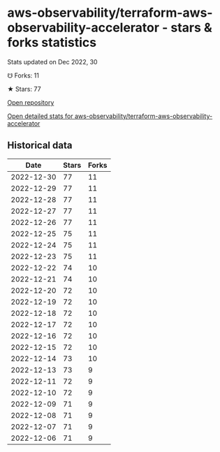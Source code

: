 # aws-observability/terraform-aws-observability-accelerator - stars & forks statistics

Stats updated on Dec 2022, 30

☋ Forks: 11

★ Stars: 77

[Open repository](https://github.com/aws-observability/terraform-aws-observability-accelerator)

[Open detailed stats for aws-observability/terraform-aws-observability-accelerator](https://reviewgithub.com/rep/aws-observability/terraform-aws-observability-accelerator)

## Historical data
| Date | Stars | Forks |
|------|-------|-------|
| 2022-12-30 | 77 | 11 | 
| 2022-12-29 | 77 | 11 | 
| 2022-12-28 | 77 | 11 | 
| 2022-12-27 | 77 | 11 | 
| 2022-12-26 | 77 | 11 | 
| 2022-12-25 | 75 | 11 | 
| 2022-12-24 | 75 | 11 | 
| 2022-12-23 | 75 | 11 | 
| 2022-12-22 | 74 | 10 | 
| 2022-12-21 | 74 | 10 | 
| 2022-12-20 | 72 | 10 | 
| 2022-12-19 | 72 | 10 | 
| 2022-12-18 | 72 | 10 | 
| 2022-12-17 | 72 | 10 | 
| 2022-12-16 | 72 | 10 | 
| 2022-12-15 | 72 | 10 | 
| 2022-12-14 | 73 | 10 | 
| 2022-12-13 | 73 | 9 | 
| 2022-12-11 | 72 | 9 | 
| 2022-12-10 | 72 | 9 | 
| 2022-12-09 | 71 | 9 | 
| 2022-12-08 | 71 | 9 | 
| 2022-12-07 | 71 | 9 | 
| 2022-12-06 | 71 | 9 | 

